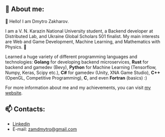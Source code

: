 ## 🧔 About me: 
👋 Hello!
I am Dmytro Zakharov. 

I am a V. N. Karazin National University student, a Backend developer at Distributed Lab, and Ukraine Global Scholars 501 finalist. 
My main interests are Web and Game Development, Machine Learning, and Mathematics with Physics. 👀

Learned a huge variety of different programming languages and technologies: **Golang** for developing backend microservices, **Rust** for backend and gamedev (Bevy), **Python** for Machine Learning (Tensorflow, Numpy, Keras, Scipy etc.), **C#** for gamedev (Unity, XNA Game Studio), **C++** (OpenGL, Competitive Programming), **C**, and even **Fortran** (basics) :)

For more information about me and my achievements, you can visit [my website](https://zakharov.netlify.app).

## 📫 Contacts: 
- [Linkedin](https://www.linkedin.com/in/zamdimon/)
- E-mail: zamdmytro@gmail.com
